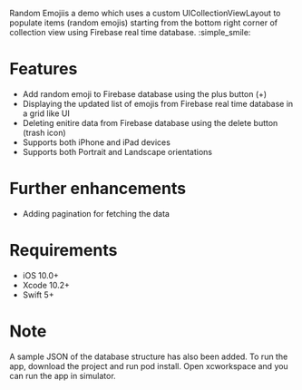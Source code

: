 
Random Emojiis a demo which uses a custom UICollectionViewLayout to populate items (random emojis) starting from the bottom right corner of collection view using Firebase real time database. :simple_smile: 


# Features

- Add random emoji to Firebase database using the plus button (+)
- Displaying the updated list of emojis from Firebase real time database in a grid like UI
- Deleting enitire data from Firebase database using the delete button (trash icon)
- Supports both iPhone and iPad devices
- Supports both Portrait and Landscape orientations


# Further enhancements

- Adding pagination for fetching the data


# Requirements 
- iOS 10.0+
- Xcode 10.2+
- Swift 5+

# Note
A sample JSON of the database structure has also been added. To run the app, download the project and run pod install. Open xcworkspace and you can run the app in simulator.


